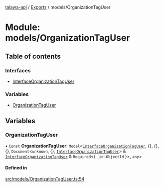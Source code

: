 [talawa-api](../README.md) / [Exports](../modules.md) / models/OrganizationTagUser

# Module: models/OrganizationTagUser

## Table of contents

### Interfaces

- [InterfaceOrganizationTagUser](../interfaces/models_OrganizationTagUser.InterfaceOrganizationTagUser.md)

### Variables

- [OrganizationTagUser](models_OrganizationTagUser.md#organizationtaguser)

## Variables

### OrganizationTagUser

• `Const` **OrganizationTagUser**: `Model`\<[`InterfaceOrganizationTagUser`](../interfaces/models_OrganizationTagUser.InterfaceOrganizationTagUser.md), \{\}, \{\}, \{\}, `Document`\<`unknown`, \{\}, [`InterfaceOrganizationTagUser`](../interfaces/models_OrganizationTagUser.InterfaceOrganizationTagUser.md)\> & [`InterfaceOrganizationTagUser`](../interfaces/models_OrganizationTagUser.InterfaceOrganizationTagUser.md) & `Required`\<\{ `_id`: `ObjectId`  \}\>, `any`\>

#### Defined in

[src/models/OrganizationTagUser.ts:54](https://github.com/PalisadoesFoundation/talawa-api/blob/e919df4/src/models/OrganizationTagUser.ts#L54)
